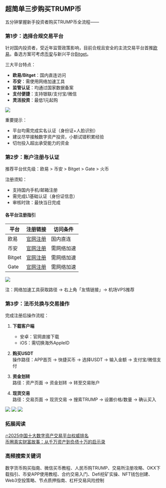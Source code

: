 ## 超简单三步购买TRUMP币

五分钟掌握新手投资者购买TRUMP币全流程——

### 第1步：选择合规交易平台
针对国内投资者，受近年监管政策影响，目前合规且安全的主流交易平台首推[欧易](https://www.chouyi.world/zh-hans/join/18639032)。备选方案可考虑[币安](https://accounts.binance.com/zh-CN/register?ref=36457687)与新兴平台[Bitget](https://www.bitget.com/zh-CN/referral/register?from=referral&clacCode=VRNEYUTR)。  

三大平台特点：
- **欧易/Bitget**：国内直连访问
- **币安**：需使用网络加速工具
- **监管认证**：均通过国家数据备案
- **支付便捷**：支持银联/支付宝/微信
- **灵活投资**：最低1元起购

![](https://ac63e02.webp.li/ouyi-binance-bitget.png)

重要提示：
- 平台均需完成实名认证（身份证+人脸识别）
- 建议尽早接触数字资产投资，小额试错积累经验
- 切勿投入超出承受能力的资金

### 第2步：账户注册与认证
推荐平台优先级：欧易 > 币安 > Bitget > Gate > 火币

注册须知：
- 支持国内手机/邮箱注册
- 需完成L1基础认证（身份证信息）
- 审核时效：最快当日完成

#### 各平台注册指引
| 平台   | 注册链接                                                                 | 访问条件           |
|--------|--------------------------------------------------------------------------|--------------------|
| 欧易   | [官网注册](https://www.okx.com/zh-hans/join/74873351)                   | 国内直连           |
| 币安   | [官网注册](https://accounts.binance.com/zh-CN/register?ref=36457687)    | 需网络加速         |
| Bitget | [官网注册](https://www.bitget.com/zh-CN/referral/register?from=referral&clacCode=VRNEYUTR) | 需网络加速         |
| Gate   | [官网注册](www.gate.io/signup/A1ERAQ?ref_type=103)                      | 需网络加速         |

[![](https://fe095ec.webp.li/top-10-exchanges-001.jpg)](https://www.chouyi.world/zh-hans/join/18639032)

注：网络加速工具获取路径 → 右上角「友情链接」→ 机场VPS推荐

### 第3步：法币兑换与交易操作
完成注册后操作流程：
1. **下载客户端**  
   - 安卓：官网直接下载
   - iOS：需切换海外AppleID

2. **购买USDT**  
   操作路径：APP首页 → 快捷买币 → 选择USDT → 输入金额 → 支付宝/微信支付

3. **资金划转**  
   路径：资产页面 → 资金划转 → 转至交易账户

4. **现货交易**  
   路径：交易页面 → 现货交易 → 搜索TRUMP → 设置价格/数量 → 确认买入

![](https://ac63e02.webp.li/ouyichongzhi.png)
![](https://ac63e02.webp.li/ouyi-trump001.png)
![](https://ac63e02.webp.li/ouyi-trump002.png)

### 拓展阅读
[🔥2025中国十大数字资产交易平台权威排名](https://btc8848.com/top-10-exchanges/)  
[币圈真实财富故事：从千万资产到负债十万的启示录](https://heiyetouzi.xyz/biquanstory001/)

### 高频搜索关键词
数字货币购买指南、微信买币教程、人民币购TRUMP、交易所注册攻略、OKX下载指引、币安APP使用教程、合约交易入门、Defi挖矿实操、NFT钱包创建、Web3空投策略、节点质押指南、杠杆交易风险控制